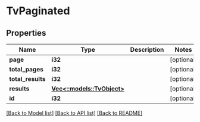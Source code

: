 # TvPaginated

## Properties

Name | Type | Description | Notes
------------ | ------------- | ------------- | -------------
**page** | **i32** |  | [optional] 
**total_pages** | **i32** |  | [optional] 
**total_results** | **i32** |  | [optional] 
**results** | [**Vec<::models::TvObject>**](tv-object.md) |  | [optional] 
**id** | **i32** |  | [optional] 

[[Back to Model list]](../README.md#documentation-for-models) [[Back to API list]](../README.md#documentation-for-api-endpoints) [[Back to README]](../README.md)


